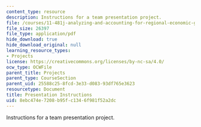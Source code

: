 ```yaml
---
content_type: resource
description: Instructions for a team presentation project.
file: /courses/11-481j-analyzing-and-accounting-for-regional-economic-growth-spring-2009/8ebc474e7208b95fc1346f981f52a2dc_MIT11_481Js09_sw_info.pdf
file_size: 26397
file_type: application/pdf
hide_download: true
hide_download_original: null
learning_resource_types:
- Projects
license: https://creativecommons.org/licenses/by-nc-sa/4.0/
ocw_type: OCWFile
parent_title: Projects
parent_type: CourseSection
parent_uid: 25588c25-8fcd-3e33-d083-93df765e3623
resourcetype: Document
title: Presentation Instructions
uid: 8ebc474e-7208-b95f-c134-6f981f52a2dc
---
```

Instructions for a team presentation project.